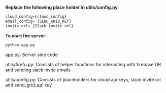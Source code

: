 **Replace the following place holder in utils/config.py**

```python
cloud_config={cloud_config}
email_config= {SEND_GRID_KEY}
invite_url= {Slack invite url}
```

**To start the server**

```bash
python app.py
```



app.py: Server side code

utils/firefu.py: Consists of helper functions for interacting with firebase DB and sending slack invite emails

utils/config.py: Consists of placeholders for cloud api keys, slack invite url and send_grid_api key